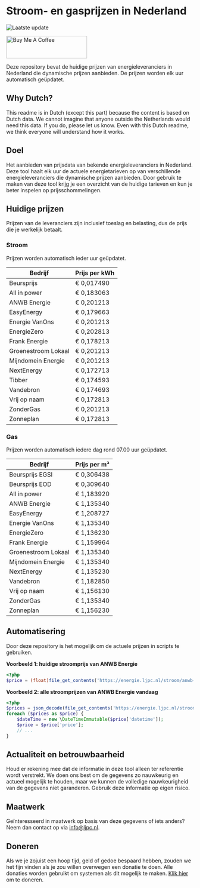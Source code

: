 # Stroom- en gasprijzen in Nederland

![Laatste update](https://img.shields.io/badge/laatste%20update-2024--07--22%2015%3A00%20CET-brightgreen)

<a href="https://www.buymeacoffee.com/Lars-" target="_blank"><img src="https://cdn.buymeacoffee.com/buttons/v2/default-orange.png" alt="Buy Me A Coffee" height="60" style="height: 60px !important;width: 217px !important;" ></a>

Deze repository bevat de huidige prijzen van energieleveranciers in Nederland die dynamische prijzen aanbieden. De prijzen worden elk uur automatisch geüpdatet.

## Why Dutch?

This readme is in Dutch (except this part) because the content is based on Dutch data. We cannot imagine that anyone outside the Netherlands would need this data. If you do, please let us know. Even with this Dutch readme, we think
everyone will understand how it works.

## Doel

Het aanbieden van prijsdata van bekende energieleveranciers in Nederland. Deze tool haalt elk uur de actuele energietarieven op van verschillende energieleveranciers die dynamische prijzen aanbieden. Door gebruik te maken van deze tool
krijg je een overzicht van de huidige tarieven en kun je beter inspelen op prijsschommelingen.

## Huidige prijzen

Prijzen van de leveranciers zijn inclusief toeslag en belasting, dus de prijs die je werkelijk betaalt.

### Stroom

Prijzen worden automatisch ieder uur geüpdatet.

 Bedrijf | Prijs per kWh 
---------|---------------
Beursprijs | € 0,017490
All in power | € 0,183063
ANWB Energie | € 0,201213
EasyEnergy | € 0,179663
Energie VanOns | € 0,201213
EnergieZero | € 0,202813
Frank Energie | € 0,178213
Groenestroom Lokaal | € 0,201213
Mijndomein Energie | € 0,201213
NextEnergy | € 0,172713
Tibber | € 0,174593
Vandebron | € 0,174693
Vrij op naam | € 0,172813
ZonderGas | € 0,201213
Zonneplan | € 0,172813


### Gas

Prijzen worden automatisch iedere dag rond 07.00 uur geüpdatet.

 Bedrijf | Prijs per m³ 
---------|--------------
Beursprijs EGSI | € 0,306438
Beursprijs EOD | € 0,309640
All in power | € 1,183920
ANWB Energie | € 1,135340
EasyEnergy | € 1,208727
Energie VanOns | € 1,135340
EnergieZero | € 1,136230
Frank Energie | € 1,159964
Groenestroom Lokaal | € 1,135340
Mijndomein Energie | € 1,135340
NextEnergy | € 1,135230
Vandebron | € 1,182850
Vrij op naam | € 1,156130
ZonderGas | € 1,135340
Zonneplan | € 1,156230


## Automatisering

Door deze repository is het mogelijk om de actuele prijzen in scripts te gebruiken.

**Voorbeeld 1: huidige stroomprijs van ANWB Energie**

```php
<?php
$price = (float)file_get_contents('https://energie.ljpc.nl/stroom/anwb-energie-nu.txt');

```

**Voorbeeld 2: alle stroomprijzen van ANWB Energie vandaag**

```php
<?php
$prices = json_decode(file_get_contents('https://energie.ljpc.nl/stroom/all-in-power-vandaag.json'),true);
foreach ($prices as $price) {
    $dateTime = new \DateTimeImmutable($price['datetime']);
    $price = $price['price'];
    // ...
}
```

## Actualiteit en betrouwbaarheid

Houd er rekening mee dat de informatie in deze tool alleen ter referentie wordt verstrekt. We doen ons best om de gegevens zo nauwkeurig en actueel mogelijk te houden, maar we kunnen de volledige nauwkeurigheid van de gegevens niet
garanderen. Gebruik deze informatie op eigen risico.

## Maatwerk

Geïnteresseerd in maatwerk op basis van deze gegevens of iets anders? Neem dan contact op
via [info@ljpc.nl](mailto:info@ljpc.nl?subject=Energie%20prijzen).

## Doneren

Als we je zojuist een hoop tijd, geld of gedoe bespaard hebben, zouden we het fijn vinden als je zou willen overwegen een
donatie te doen. Alle donaties worden gebruikt om systemen als dit mogelijk te
maken. [Klik hier](https://www.buymeacoffee.com/Lars-) om te doneren.
